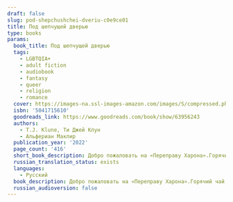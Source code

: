 ```yaml
---
draft: false
slug: pod-shepchushchei-dveriu-c0e9ce01
title: Под шепчущей дверью
type: books
params:
  book_title: Под шепчущей дверью
  tags:
    - LGBTQIA+
    - adult fiction
    - audiobook
    - fantasy
    - queer
    - religion
    - romance
  cover: https://images-na.ssl-images-amazon.com/images/S/compressed.photo.goodreads.com/books/1670274962i/63956243.jpg
  isbn: '5041715610'
  goodreads_link: https://www.goodreads.com/book/show/63956243
  authors:
    - T.J. Klune, Ти Джей Клун
    - Альфериан Маклир
  publication_year: '2022'
  page_count: '416'
  short_book_description: Добро пожаловать на «Переправу Харона».Горячий чай, свежие булочки и щепотка мертвых душ.Когда Жнец пришел забрать Уоллеса с его собственных похорон, тот начал подозревать, что мертв.А когда...
  russian_translation_status: exists
  languages:
    - Русский
  book_description: Добро пожаловать на «Переправу Харона».Горячий чай, свежие булочки и щепотка мертвых душ.Когда Жнец пришел забрать Уоллеса с его собственных похорон, тот начал подозревать, что мертв.А когда Хьюго, владелец необычной чайной лавки, пообещал помочь ему переправиться из одного мира в другой, Уоллес наконец-то понял, что его определенно нет в живых.Но даже после смерти ему не хотелось отказываться от своей земной, пусть и не очень интересной жизни.Ему дают ровно неделю на переход. И Уоллес намерен провести эти семь дней так, как всегда мечтал.
  russian_audioversion: false
---
```


